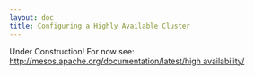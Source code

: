 ```yaml
---
layout: doc
title: Configuring a Highly Available Cluster
---
```


<!--
HA - meaning (why are you here)

ZooKeeper - HA quorum, ensemble
Mesos Master - HA
Slaves HA (multiples)
Marathon HA mode
	HA for other frameworks

 -->

<!-- ### Introduction -->

Under Construction!  For now see:  [http://mesos.apache.org/documentation/latest/high availability/](http://mesos.apache.org/documentation/latest/high-availability/)

